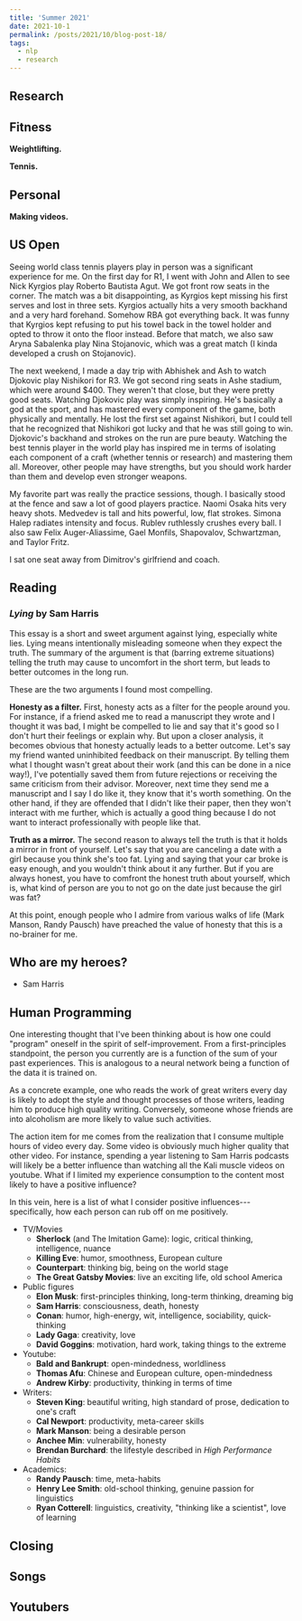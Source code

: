 ```yaml
---
title: 'Summer 2021'
date: 2021-10-1
permalink: /posts/2021/10/blog-post-18/
tags:
  - nlp
  - research
---
```




Research
------


Fitness
------

**Weightlifting.** 

**Tennis.** 


Personal
------

**Making videos.** 

US Open
------

Seeing world class tennis players play in person was a significant experience for me. On the first day for R1, I went with John and Allen to see Nick Kyrgios play Roberto Bautista Agut. We got front row seats in the corner. The match was a bit disappointing, as Kyrgios kept missing his first serves and lost in three sets. Kyrgios actually hits a very smooth backhand and a very hard forehand. Somehow RBA got everything back. It was funny that Kyrgios kept refusing to put his towel back in the towel holder and opted to throw it onto the floor instead. Before that match, we also saw Aryna Sabalenka play Nina Stojanovic, which was a great match (I kinda developed a crush on Stojanovic).  

The next weekend, I made a day trip with Abhishek and Ash to watch Djokovic play Nishikori for R3. We got second ring seats in Ashe stadium, which were around $400. They weren't that close, but they were pretty good seats. Watching Djokovic play was simply inspiring. He's basically a god at the sport, and has mastered every component of the game, both physically and mentally. He lost the first set against Nishikori, but I could tell that he recognized that Nishikori got lucky and that he was still going to win. Djokovic's backhand and strokes on the run are pure beauty. Watching the best tennis player in the world play has inspired me in terms of isolating each component of a craft (whether tennis or research) and mastering them all. Moreover, other people may have strengths, but you should work harder than them and develop even stronger weapons.

My favorite part was really the practice sessions, though. I basically stood at the fence and saw a lot of good players practice. Naomi Osaka hits very heavy shots. Medvedev is tall and hits powerful, low, flat strokes. Simona Halep radiates intensity and focus. Rublev ruthlessly crushes every ball. I also saw Felix Auger-Aliassime, Gael Monfils, Shapovalov, Schwartzman, and Taylor Fritz.

I sat one seat away from Dimitrov's girlfriend and coach. 

Reading
------

### *Lying* by Sam Harris

This essay is a short and sweet argument against lying, especially white lies. 
Lying means intentionally misleading someone when they expect the truth.
The summary of the argument is that (barring extreme situations) telling the truth may cause to uncomfort in the short term, but leads to better outcomes in the long run.

These are the two arguments I found most compelling.

**Honesty as a filter.**
First, honesty acts as a filter for the people around you.
For instance, if a friend asked me to read a manuscript they wrote and I thought it was bad, I might be compelled to lie and say that it's good so I don't hurt their feelings or explain why. 
But upon a closer analysis, it becomes obvious that honesty actually leads to a better outcome. 
Let's say my friend wanted uninhibited feedback on their manuscript. 
By telling them what I thought wasn't great about their work (and this can be done in a nice way!), I've potentially saved them from future rejections or receiving the same criticism from their advisor.
Moreover, next time they send me a manuscript and I say I do like it, they know that it's worth something.
On the other hand, if they are offended that I didn't like their paper, then they won't interact with me further, which is actually a good thing because I do not want to interact professionally with people like that.

**Truth as a mirror.** 
The second reason to always tell the truth is that it holds a mirror in front of yourself.
Let's say that you are canceling a date with a girl because you think she's too fat. 
Lying and saying that your car broke is easy enough, and you wouldn't think about it any further. 
But if you are always honest, you have to comfront the honest truth about yourself, which is, what kind of person are you to not go on the date just because the girl was fat?

At this point, enough people who I admire from various walks of life (Mark Manson, Randy Pausch) have preached the value of honesty that this is a no-brainer for me.


Who are my heroes?
------
- Sam Harris


Human Programming
------
One interesting thought that I've been thinking about is how one could "program" oneself in the spirit of self-improvement.
From a first-principles standpoint, the person you currently are is a function of the sum of your past experiences.
This is analogous to a neural network being a function of the data it is trained on. 

As a concrete example, one who reads the work of great writers every day is likely to adopt the style and thought processes of those writers, leading him to produce high quality writing. 
Conversely, someone whose friends are into alcoholism are more likely to value such activities. 

The action item for me comes from the realization that I consume multiple hours of video every day. 
Some video is obviously much higher quality that other video.
For instance, spending a year listening to Sam Harris podcasts will likely be a better influence than watching all the Kali muscle videos on youtube. 
What if I limited my experience consumption to the content most likely to have a positive influence? 

In this vein, here is a list of what I consider positive influences---specifically, how each person can rub off on me positively.

- TV/Movies
	- **Sherlock** (and The Imitation Game): logic, critical thinking, intelligence, nuance
	- **Killing Eve**: humor, smoothness, European culture
	- **Counterpart**: thinking big, being on the world stage
	- **The Great Gatsby Movies**: live an exciting life, old school America
- Public figures
	- **Elon Musk**: first-principles thinking, long-term thinking, dreaming big
	- **Sam Harris**: consciousness, death, honesty
	- **Conan**: humor, high-energy, wit, intelligence, sociability, quick-thinking
	- **Lady Gaga**: creativity, love
	- **David Goggins**: motivation, hard work, taking things to the extreme
- Youtube:
	- **Bald and Bankrupt**: open-mindedness, worldliness
	- **Thomas Afu**: Chinese and European culture, open-mindedness
	- **Andrew Kirby**: productivity, thinking in terms of time
- Writers:
	- **Steven King**: beautiful writing, high standard of prose, dedication to one's craft
	- **Cal Newport**: productivity, meta-career skills
	- **Mark Manson**: being a desirable person
	- **Anchee Min**: vulnerability, honesty
	- **Brendan Burchard**: the lifestyle described in *High Performance Habits*
- Academics:
	- **Randy Pausch**: time, meta-habits
	- **Henry Lee Smith**: old-school thinking, genuine passion for linguistics
	- **Ryan Cotterell**: linguistics, creativity, "thinking like a scientist", love of learning


Closing
------



Songs
------


Youtubers
------
